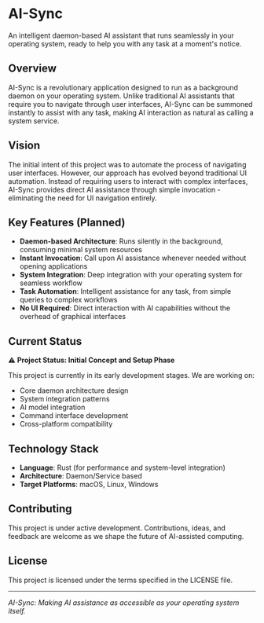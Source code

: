 # AI-Sync

An intelligent daemon-based AI assistant that runs seamlessly in your operating system, ready to help you with any task at a moment's notice.

## Overview

AI-Sync is a revolutionary application designed to run as a background daemon on your operating system. Unlike traditional AI assistants that require you to navigate through user interfaces, AI-Sync can be summoned instantly to assist with any task, making AI interaction as natural as calling a system service.

## Vision

The initial intent of this project was to automate the process of navigating user interfaces. However, our approach has evolved beyond traditional UI automation. Instead of requiring users to interact with complex interfaces, AI-Sync provides direct AI assistance through simple invocation - eliminating the need for UI navigation entirely.

## Key Features (Planned)

- **Daemon-based Architecture**: Runs silently in the background, consuming minimal system resources
- **Instant Invocation**: Call upon AI assistance whenever needed without opening applications
- **System Integration**: Deep integration with your operating system for seamless workflow
- **Task Automation**: Intelligent assistance for any task, from simple queries to complex workflows
- **No UI Required**: Direct interaction with AI capabilities without the overhead of graphical interfaces

## Current Status

⚠️ **Project Status: Initial Concept and Setup Phase**

This project is currently in its early development stages. We are working on:

- Core daemon architecture design
- System integration patterns
- AI model integration
- Command interface development
- Cross-platform compatibility

## Technology Stack

- **Language**: Rust (for performance and system-level integration)
- **Architecture**: Daemon/Service based
- **Target Platforms**: macOS, Linux, Windows

## Contributing

This project is under active development. Contributions, ideas, and feedback are welcome as we shape the future of AI-assisted computing.

## License

This project is licensed under the terms specified in the LICENSE file.

---

*AI-Sync: Making AI assistance as accessible as your operating system itself.*